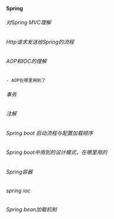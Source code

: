 
#### Spring

###### 对Spring MVC理解
###### Http请求发送给Spring的流程
###### AOP和IOC的理解
    - AOP在哪里用到了
###### 事务
###### 注解
###### Spring boot 启动流程与配置加载顺序
###### Spring boot中用到的设计模式，在哪里用的
###### Spring容器
###### spring ioc
###### Spring bean加载机制